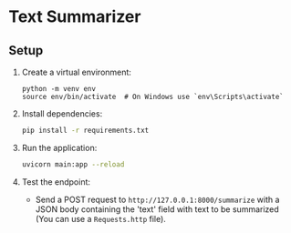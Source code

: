 # Text Summarizer

## Setup

1. Create a virtual environment:
   ```
   python -m venv env
   source env/bin/activate  # On Windows use `env\Scripts\activate`
   ```

2. Install dependencies:
   ```bash
   pip install -r requirements.txt
   ```

3. Run the application:
   ```bash
   uvicorn main:app --reload
   ```

4. Test the endpoint:
   - Send a POST request to `http://127.0.0.1:8000/summarize` with a JSON body containing the 'text' field with text to be summarized
     (You can use a ```Requests.http``` file). 
